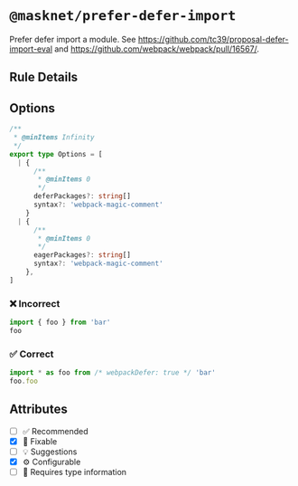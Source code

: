 <!-- begin title -->

# `@masknet/prefer-defer-import`

Prefer defer import a module. See <https://github.com/tc39/proposal-defer-import-eval> and <https://github.com/webpack/webpack/pull/16567/>.

<!-- end title -->

## Rule Details

## Options

<!-- begin options -->

```ts
/**
 * @minItems Infinity
 */
export type Options = [
  | {
      /**
       * @minItems 0
       */
      deferPackages?: string[]
      syntax?: 'webpack-magic-comment'
    }
  | {
      /**
       * @minItems 0
       */
      eagerPackages?: string[]
      syntax?: 'webpack-magic-comment'
    },
]
```

<!-- end options -->

### :x: Incorrect

```ts
import { foo } from 'bar'
foo
```

### :white_check_mark: Correct

```ts
import * as foo from /* webpackDefer: true */ 'bar'
foo.foo
```

## Attributes

<!-- begin attributes -->

- [ ] :white_check_mark: Recommended
- [x] :wrench: Fixable
- [ ] :bulb: Suggestions
- [x] :gear: Configurable
- [ ] :thought_balloon: Requires type information

<!-- end attributes -->
